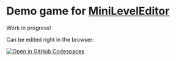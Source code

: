 # Demo game for [MiniLevelEditor](https://github.com/zommerfelds/MiniLevelEditor)

Work in progress!

Can be edited right in the browser:

[![Open in GitHub Codespaces](https://github.com/codespaces/badge.svg)](https://codespaces.new/zommerfelds/MiniLevelEditor-game-demo)
